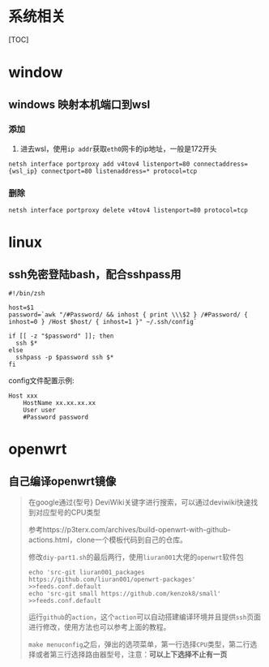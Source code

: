 # 系统相关

[TOC]

# window

## windows 映射本机端口到wsl

### 添加

1. 进去wsl，使用`ip addr`获取`eth0`网卡的ip地址，一般是172开头

`netsh interface portproxy add v4tov4 listenport=80 connectaddress={wsl_ip} connectport=80 listenaddress=* protocol=tcp`

### 删除

`netsh interface portproxy delete v4tov4 listenport=80 protocol=tcp`

# linux

## ssh免密登陆bash，配合sshpass用

```
#!/bin/zsh

host=$1
password=`awk "/#Password/ && inhost { print \\\$2 } /#Password/ { inhost=0 } /Host $host/ { inhost=1 }" ~/.ssh/config`

if [[ -z "$password" ]]; then
  ssh $*
else
  sshpass -p $password ssh $*
fi
```

config文件配置示例:

```
Host xxx
    HostName xx.xx.xx.xx
    User user
    #Password password
```

# openwrt

## 自己编译openwrt镜像

> 在google通过{型号} DeviWiki关键字进行搜索，可以通过deviwiki快速找到对应型号的CPU类型
> 
> 
> 参考https://p3terx.com/archives/build-openwrt-with-github-actions.html，clone一个模板代码到自己的仓库。
> 
> 修改`diy-part1.sh`的最后两行，使用`liuran001`大佬的`openwrt`软件包
> 
> ```
> echo 'src-git liuran001_packages https://github.com/liuran001/openwrt-packages' >>feeds.conf.default
> echo 'src-git small https://github.com/kenzok8/small' >>feeds.conf.default
> ```
> 
> 运行`github`的`action`，这个`action`可以自动搭建编译环境并且提供`ssh`页面进行修改，使用方法也可以参考上面的教程。
> 
> `make menuconfig`之后，弹出的选项菜单，第一行选择`CPU`类型，第二行选择或者第三行选择路由器型号，注意：**可以上下选择不止有一页**